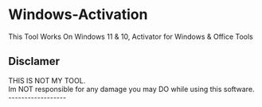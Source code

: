 # Windows-Activation
This Tool Works On Windows 11 &amp; 10,  Activator for Windows &amp; Office Tools
## Disclamer ##
<div>THIS IS NOT MY TOOL.</div>
<div>Im NOT responsible for any damage you may DO while using this software.</div>
------------------
